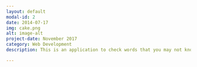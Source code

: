 ```yaml
---
layout: default
modal-id: 2
date: 2014-07-17
img: cake.png
alt: image-alt
project-date: November 2017
category: Web Development
description: This is an application to check words that you may not know the spelling of. You can even start typing in words that you partially know and it will suggest words. <br> Check it out here <a href="https://api.copy44.hasura-app.io/">Spell check app!</a>

---
```

